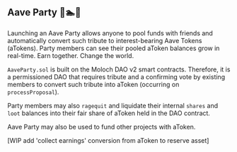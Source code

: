 ## Aave Party 👻🏊🎉

Launching an Aave Party allows anyone to pool funds with friends and automatically convert such tribute to interest-bearing Aave Tokens (aTokens). Party members can see their pooled aToken balances grow in real-time. Earn together. Change the world.

`AaveParty.sol` is built on the Moloch DAO v2 smart contracts. Therefore, it is a permissioned DAO that requires tribute and a confirming vote by existing members to convert such tribute into aToken (occurring on `processProposal`).

Party members may also `ragequit` and liquidate their internal `shares` and `loot` balances into their fair share of aToken held in the DAO contract.

Aave Party may also be used to fund other projects with aToken. 

[WIP add 'collect earnings' conversion from aToken to reserve asset]
